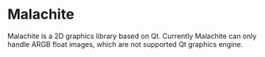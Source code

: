 Malachite
=========

Malachite is a 2D graphics library based on Qt.
Currently Malachite can only handle ARGB float images, which are not supported Qt graphics engine.